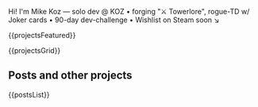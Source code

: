 <!-- Intro / Hero layout -->
<div class="about">
  <div class="about_photo" aria-label="Mikhail Kozlov"></div>

  <div class="about_inner">
    <div class="lead-main">
      <p>Hi! I'm Mike Koz — solo dev @ KOZ • forging "⚔️ Towerlore", rogue-TD w/ Joker cards • 90-day dev-challenge • Wishlist on Steam soon ↘</p>
      <div class="social-icons">
        <a href="https://www.youtube.com/@koz_tv" title="YouTube"><i class="fab fa-youtube"></i></a>
        <a href="https://www.tiktok.com/@koz.tv" title="TikTok"><i class="fab fa-tiktok"></i></a>
        <a href="https://www.instagram.com/koz.tv/" title="Instagram"><i class="fab fa-instagram"></i></a>
        <a href="https://t.me/koztv" title="Telegram"><i class="fab fa-telegram"></i></a>
        <a href="https://x.com/x_koz_tv" title="X (Twitter)"><i class="fab fa-twitter"></i></a>
        <a href="https://www.reddit.com/user/koz-tv/" title="Reddit"><i class="fab fa-reddit"></i></a>
        <a href="https://www.threads.com/@koz.tv" title="Threads"><i class="fas fa-at"></i></a>
        <a href="https://koztv.itch.io/" title="itch.io"><i class="fab fa-itch-io"></i></a>
        <a href="https://mastodon.gamedev.place/@koz_tv" title="Mastodon"><i class="fab fa-mastodon"></i></a>
        <a href="https://bsky.app/profile/koz.tv" title="Bluesky"><i class="fas fa-cloud"></i></a>
      </div>
    </div>
  </div>
</div>


<div class="projects-wrapper">

{{projectsFeatured}}

<div class="projects-grid">

{{projectsGrid}}

</div>

</div>


## Posts and other projects

{{postsList}}

<script src="static/js/project-videos.js" defer></script>

